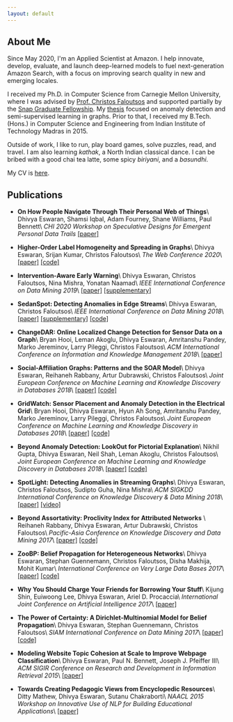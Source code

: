 ```yaml
---
layout: default
---
```


## About Me

Since May 2020, I'm an Applied Scientist at Amazon. I help innovate, develop, evaluate, and launch deep-learned models to fuel next-generation Amazon Search, with a focus on improving search quality in new and emerging locales.

I received my Ph.D. in Computer Science from Carnegie Mellon University, where I was advised by [Prof. Christos Faloutsos](http://www.cs.cmu.edu/~christos/) and supported partially by the [Snap Graduate Fellowship](https://snapresearchfs.splashthat.com/). My [thesis](./papers/dissertation.pdf) focused on anomaly detection and semi-supervised learning in graphs. Prior to that, I received my B.Tech. (Hons.) in Computer Science and Engineering from Indian Institute of Technology Madras in 2015.

Outside of work, I like to run, play board games, solve puzzles, read, and travel. I am also learning *kathak*, a North Indian classical dance. I can be bribed with a good chai tea latte, some spicy *biriyani*, and a *basundhi*.

My CV is [here](./CV.pdf).

## Publications

- **On How People Navigate Through Their Personal Web of Things**\\
  Dhivya Eswaran, Shamsi Iqbal, Adam Fourney, Shane Williams, Paul Bennett\\
  *CHI 2020 Workshop on Speculative Designs for Emergent Personal Data Trails* [[paper]](./papers/chi2020-personalweb.pdf)

- **Higher-Order Label Homogeneity and Spreading in Graphs**\\
  Dhivya Eswaran, Srijan Kumar, Christos Faloutsos\\
  *The Web Conference 2020*\\
  [[paper]](./papers/www20-hols.pdf) [[code]](https://github.com/dhivyaeswaran/hols)

- **Intervention-Aware Early Warning**\\
  Dhivya Eswaran, Christos Faloutsos, Nina Mishra, Yonatan Naamad\\
  *IEEE International Conference on Data Mining 2019*\\
  [[paper]](./papers/icdm19-smokealarm.pdf) [[supplementary]](papers/icdm19-smokealarm-sup.pdf)

- **SedanSpot: Detecting Anomalies in Edge Streams**\\
  Dhivya Eswaran, Christos Faloutsos\\
  *IEEE International Conference on Data Mining 2018*\\
  [[paper]](./papers/icdm18-sedanspot.pdf) [[supplementary]](papers/icdm18-sedanspot-sup.pdf) [[code]](https://github.com/dhivyaeswaran/sedanspot)

- **ChangeDAR: Online Localized Change Detection for Sensor Data on a Graph**\\
  Bryan Hooi, Leman Akoglu, Dhivya Eswaran, Amritanshu Pandey, Marko Jereminov, Larry Pileggi, Christos Faloutsos\\
  *ACM International Conference on Information and Knowledge Management 2018*\\
  [[paper]](./papers/cikm18-changedar.pdf)

- **Social-Affiliation Graphs: Patterns and the SOAR Model**\\
  Dhivya Eswaran, Reihaneh Rabbany, Artur Dubrawski, Christos Faloutsos\\
  *Joint European Conference on Machine Learning and Knowledge Discovery in Databases 2018*\\
  [[paper]](./papers/pkdd18-soar.pdf) [[code]](https://github.com/dhivyaeswaran/soar)

- **GridWatch: Sensor Placement and Anomaly Detection in the Electrical Grid**\\
  Bryan Hooi, Dhivya Eswaran, Hyun Ah Song, Amritanshu Pandey, Marko Jereminov, Larry Pileggi, Christos Faloutsos\\
  *Joint European Conference on Machine Learning and Knowledge Discovery in Databases 2018*\\
  [[paper]](./papers/pkdd18-gridwatch.pdf) [[code]](https://github.com/bhooi/gridwatch)

- **Beyond Anomaly Detection: LookOut for Pictorial Explanation**\\
  Nikhil Gupta, Dhivya Eswaran, Neil Shah, Leman Akoglu, Christos Faloutsos\\
  *Joint European Conference on Machine Learning and Knowledge Discovery in Databases 2018*\\
  [[paper]](./papers/pkdd18-lookout.pdf) [[code]](https://github.com/NikhilGupta1997/Lookout)

- **SpotLight: Detecting Anomalies in Streaming Graphs**\\
  Dhivya Eswaran, Christos Faloutsos, Sudipto Guha, Nina Mishra\\
  *ACM SIGKDD International Conference on Knowledge Discovery & Data Mining 2018*\\
  [[paper]](./papers/kdd18-spotlight.pdf) [[video]](https://www.youtube.com/watch?v=S8AhKd7h-hE)

- **Beyond Assortativity: Proclivity Index for Attributed Networks** \\
  Reihaneh Rabbany, Dhivya Eswaran, Artur Dubrawski, Christos Faloutsos\\
  *Pacific-Asia Conference on Knowledge Discovery and Data Mining 2017*\\
  [[paper]](./papers/pakdd17-prone.pdf) [[code]](https://github.com/rabbanyk/ProclivityIndex)

- **ZooBP: Belief Propagation for Heterogeneous Networks**\\
  Dhivya Eswaran, Stephan Guennemann, Christos Faloutsos, Disha Makhija, Mohit Kumar\\
  *International Conference on Very Large Data Bases 2017*\\
  [[paper]](./papers/vldb17-zoobp.pdf) [[code]](./code/zoobp.zip)

- **Why You Should Charge Your Friends for Borrowing Your Stuff**\\
  Kijung Shin, Euiwoong Lee, Dhivya Eswaran, Ariel D. Procaccia\\
  *International Joint Conference on Artificial Intelligence 2017*\\
  [[paper]](./papers/ijcai17-borrow.pdf)

- **The Power of Certainty: A Dirichlet-Multinomial Model for Belief Propagation**\\
  Dhivya Eswaran, Stephan Guennemann, Christos Faloutsos\\
  *SIAM International Conference on Data Mining 2017*\\
  [[paper]](./papers/sdm17-netconf.pdf) [[code]](code/netconf.zip)

- **Modeling Website Topic Cohesion at Scale to Improve Webpage Classification**\\
  Dhivya Eswaran, Paul N. Bennett, Joseph J. Pfeiffer III\\
  *ACM SIGIR Conference on Research and Development in Information Retrieval 2015*\\
  [[paper]](./papers/sigir15-cohesion.pdf)

- **Towards Creating Pedagogic Views from Encyclopedic Resources**\\
  Ditty Mathew, Dhivya Eswaran, Sutanu Chakraborti\\
  *NAACL 2015 Workshop on Innovative Use of NLP for Building Educational Applications*\\
  [[paper]](./papers/naacl15-pedagogy.pdf)


<!-- Text can be **bold**, _italic_, or ~~strikethrough~~.

[Link to another page](./another-page.html).

There should be whitespace between paragraphs.

There should be whitespace between paragraphs. We recommend including a README, or a file with information about your project.

# Header 1

This is a normal paragraph following a header. GitHub is a code hosting platform for version control and collaboration. It lets you and others work together on projects from anywhere.

## Header 2

> This is a blockquote following a header.
>
> When something is important enough, you do it even if the odds are not in your favor.

### Header 3

```js
// Javascript code with syntax highlighting.
var fun = function lang(l) {
  dateformat.i18n = require('./lang/' + l)
  return true;
}
```

```ruby
# Ruby code with syntax highlighting
GitHubPages::Dependencies.gems.each do |gem, version|
  s.add_dependency(gem, "= #{version}")
end
```

#### Header 4

*   This is an unordered list following a header.
*   This is an unordered list following a header.
*   This is an unordered list following a header.

##### Header 5

1.  This is an ordered list following a header.
2.  This is an ordered list following a header.
3.  This is an ordered list following a header.

###### Header 6

| head1        | head two          | three |
|:-------------|:------------------|:------|
| ok           | good swedish fish | nice  |
| out of stock | good and plenty   | nice  |
| ok           | good `oreos`      | hmm   |
| ok           | good `zoute` drop | yumm  |

### There's a horizontal rule below this.

* * *

### Here is an unordered list:

*   Item foo
*   Item bar
*   Item baz
*   Item zip

### And an ordered list:

1.  Item one
1.  Item two
1.  Item three
1.  Item four

### And a nested list:

- level 1 item
  - level 2 item
  - level 2 item
    - level 3 item
    - level 3 item
- level 1 item
  - level 2 item
  - level 2 item
  - level 2 item
- level 1 item
  - level 2 item
  - level 2 item
- level 1 item

### Small image

![Octocat](https://github.githubassets.com/images/icons/emoji/octocat.png)

### Large image

![Branching](https://guides.github.com/activities/hello-world/branching.png)


### Definition lists can be used with HTML syntax.

<dl>
<dt>Name</dt>
<dd>Godzilla</dd>
<dt>Born</dt>
<dd>1952</dd>
<dt>Birthplace</dt>
<dd>Japan</dd>
<dt>Color</dt>
<dd>Green</dd>
</dl>

```
Long, single-line code blocks should not wrap. They should horizontally scroll if they are too long. This line should be long enough to demonstrate this.
```

```
The final element.
``` -->
